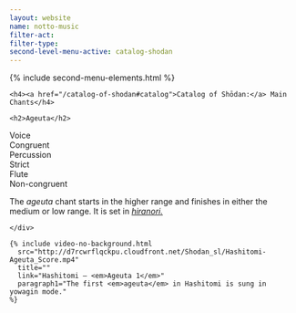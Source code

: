 ```yaml
---
layout: website
name: notto-music
filter-act:
filter-type:
second-level-menu-active: catalog-shodan
---
```


{% include second-menu-elements.html %}

<main class="page-content">
  <div class="text-container">

    <h4><a href="/catalog-of-shodan#catalog">Catalog of Shōdan:</a> Main Chants</h4>

    <h2>Ageuta</h2>

  <div class="introductory-table">
    <div class="introductory-table__element">
      <div class="introductory-table__term">Voice</div>
      <div class="introductory-table__definition">Congruent</div>
    </div>
    <div class="introductory-table__element">
      <div class="introductory-table__term">Percussion</div>
      <div class="introductory-table__definition">Strict</div>
    </div>
    <div class="introductory-table__element">
      <div class="introductory-table__term">Flute</div>
      <div class="introductory-table__definition">Non-congruent</div>
    </div>
  </div>

  <p>The <em>ageuta</em> chant starts in the higher range and finishes in either the medium or low range. It is set in <a href="/music/voices#Hiranori"><em>hiranori.</em></a></p>

    </div>

    {% include video-no-background.html
      src="http://d7rcwrflqckpu.cloudfront.net/Shodan_sl/Hashitomi-Ageuta_Score.mp4"
      title=""
      link="Hashitomi – <em>Ageuta 1</em>"
      paragraph1="The first <em>ageuta</em> in Hashitomi is sung in yowagin mode."
    %}

</main>
